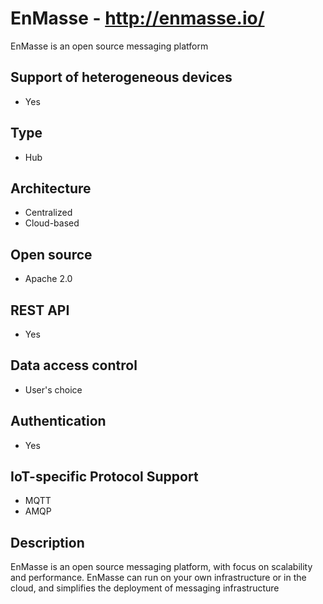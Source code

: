 # EnMasse - http://enmasse.io/
EnMasse is an open source messaging platform

## Support of heterogeneous devices
- Yes

## Type
- Hub

## Architecture
- Centralized
- Cloud-based

## Open source
- Apache 2.0


## REST API
- Yes

## Data access control
- User's choice

## Authentication
- Yes

## IoT-specific Protocol Support
- MQTT
- AMQP

## Description
EnMasse is an open source messaging platform, with focus on scalability and performance. EnMasse can run on your own infrastructure or in the cloud, and simplifies the deployment of messaging infrastructure
